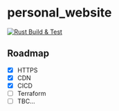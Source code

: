# personal_website

[![Rust Build & Test](https://github.com/Yougigun/personal_website/actions/workflows/rust.ci.yml/badge.svg?branch=main&event=push)](https://github.com/Yougigun/personal_website/actions/workflows/rust.ci.yml)

## Roadmap

- [x] HTTPS
- [x] CDN
- [x] CICD
- [ ] Terraform
- [ ] TBC...
